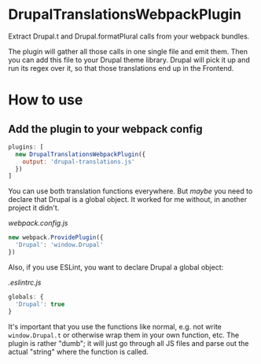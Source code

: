 # DrupalTranslationsWebpackPlugin
Extract Drupal.t and Drupal.formatPlural calls from your webpack bundles.

The plugin will gather all those calls in one single file and emit them.
Then you can add this file to your Drupal theme library. Drupal will pick it up
and run its regex over it, so that those translations end up in the Frontend.

# How to use
## Add the plugin to your webpack config
```javascript
plugins: [
  new DrupalTranslationsWebpackPlugin({
    output: 'drupal-translations.js'
  })
]
```

You can use both translation functions everywhere. But *maybe* you need to declare
that Drupal is a global object. It worked for me without, in another project it
didn't.

*webpack.config.js*
```javascript
new webpack.ProvidePlugin({
  'Drupal': 'window.Drupal'
})
```

Also, if you use ESLint, you want to declare Drupal a global object:

*.eslintrc.js*
```javascript
globals: {
  'Drupal': true
}
```

It's important that you use the functions like normal, e.g. not write `window.Drupal.t`
or otherwise wrap them in your own function, etc. The plugin is rather "dumb"; it will
just go through all JS files and parse out the actual "string" where the function is
called.
